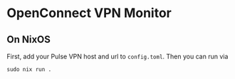 # OpenConnect VPN Monitor


## On NixOS

First, add your Pulse VPN host and url to `config.toml`. Then you can run via

```
sudo nix run .
```
